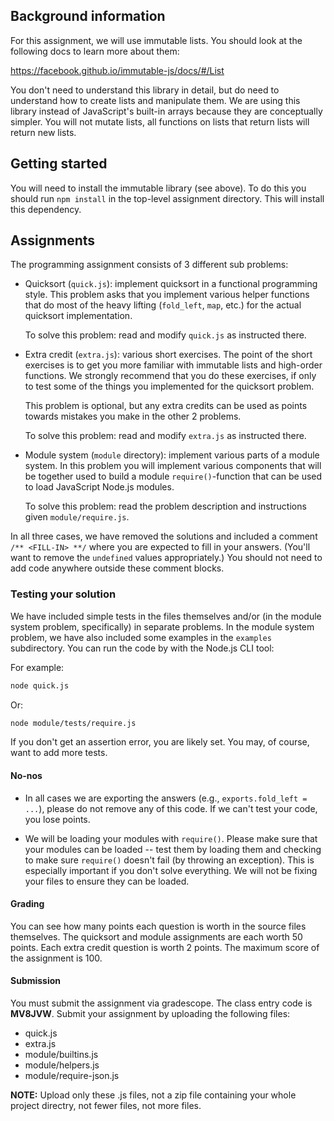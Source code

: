 ## Background information

For this assignment, we will use immutable lists. You should look at the
following docs to learn more about them:

https://facebook.github.io/immutable-js/docs/#/List

You don't need to understand this library in detail, but do need to understand
how to create lists and manipulate them. We are using this library instead of
JavaScript's built-in arrays because they are conceptually simpler. You will
not mutate lists, all functions on lists that return lists will return new
lists.

## Getting started

You will need to install the immutable library (see above). To do this you
should run `npm install` in the top-level assignment directory. This will
install this dependency.

## Assignments

The programming assignment consists of 3 different sub problems:

- Quicksort (`quick.js`): implement quicksort in a functional programming
  style. This problem asks that you implement various helper functions
  that do most of the heavy lifting (`fold_left`, `map`, etc.) for the actual
  quicksort implementation.

  To solve this problem: read and modify `quick.js` as instructed there.

- Extra credit (`extra.js`): various short exercises.  The point of the short
  exercises is to get you more familiar with immutable lists and high-order
  functions. We strongly recommend that you do these exercises, if only to test
  some of the things you implemented for the quicksort problem.

  This problem is optional, but any extra credits can be used as points towards
  mistakes you make in the other 2 problems.

  To solve this problem: read and modify `extra.js` as instructed there.

- Module system (`module` directory): implement various parts of a module
  system. In this problem you will implement various components that will be
  together used to build a module `require()`-function that can be used to load
  JavaScript Node.js modules.

  To solve this problem: read the problem description and instructions given
  `module/require.js`.

In all three cases, we have removed the solutions and included a comment `/**
<FILL-IN> **/` where you are expected to fill in your answers. (You'll want to
remove the `undefined` values appropriately.) You should not need to add code
anywhere outside these comment blocks.

### Testing your solution

We have included simple tests in the files themselves and/or (in the module
system problem, specifically) in separate problems. In the module system
problem, we have also included some examples in the `examples` subdirectory.
You can run the code by with the Node.js CLI tool:

For example:

```bash
node quick.js
```

Or:

```bash
node module/tests/require.js
```

If you don't get an assertion error, you are likely set. You may, of course,
want to add more tests.

#### No-nos

- In all cases we are exporting the answers (e.g., `exports.fold_left = ...`),
  please do not remove any of this code. If we can't test your code, you lose
  points.

- We will be loading your modules with `require()`. Please make sure that your
  modules can be loaded -- test them by loading them and checking to make sure
  `require()` doesn't fail (by throwing an exception). This is especially
  important if you don't solve everything. We will not be fixing your files to
  ensure they can be loaded.

#### Grading

You can see how many points each question is worth in the source
files themselves. The quicksort and module assignments are each
worth 50 points.  Each extra credit question is worth 2 points.
The maximum score of the assignment is 100.

#### Submission

You must submit the assignment via gradescope. The class
entry code is **MV8JVW**.  Submit your assignment by
uploading the following files:

- quick.js
- extra.js
- module/builtins.js
- module/helpers.js
- module/require-json.js


**NOTE:** Upload only these .js files, not a zip file containing your whole
project directry, not fewer files, not more files.

